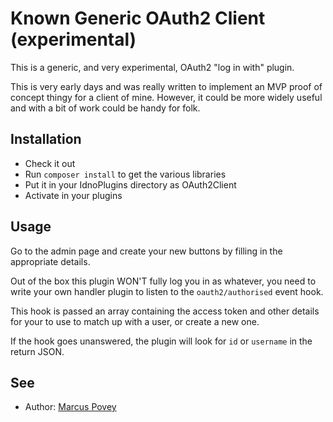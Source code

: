 # Known Generic OAuth2 Client (experimental)

This is a generic, and very experimental, OAuth2 "log in with" plugin. 

This is very early days and was really written to implement an MVP proof of concept thingy for a client of mine. However, it could be more widely useful and with a bit of work could be handy for folk. 

## Installation

* Check it out
* Run ```composer install``` to get the various libraries
* Put it in your IdnoPlugins directory as OAuth2Client
* Activate in your plugins 

## Usage

Go to the admin page and create your new buttons by filling in the appropriate details.

Out of the box this plugin WON'T fully log you in as whatever, you need to write your own handler plugin to listen to the ```oauth2/authorised``` event hook. 

This hook is passed an array containing the access token and other details for your to use to match up with a user, or create a new one.

If the hook goes unanswered, the plugin will look for ```id``` or ```username``` in the return JSON.

## See

* Author: [Marcus Povey](https://www.marcus-povey.co.uk)
